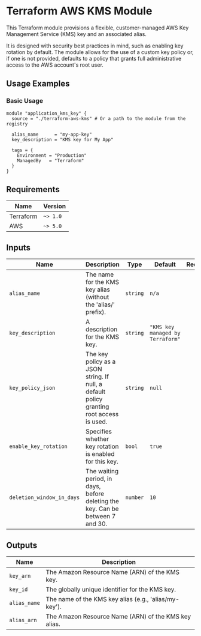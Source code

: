 # Terraform AWS KMS Module

This Terraform module provisions a flexible, customer-managed AWS Key Management Service (KMS) key and an associated alias.

It is designed with security best practices in mind, such as enabling key rotation by default. The module allows for the use of a custom key policy or, if one is not provided, defaults to a policy that grants full administrative access to the AWS account's root user.

## Usage Examples

### Basic Usage

```hcl
module "application_kms_key" {
  source = "./terraform-aws-kms" # Or a path to the module from the registry

  alias_name      = "my-app-key"
  key_description = "KMS key for My App"
  
  tags = {
    Environment = "Production"
    ManagedBy   = "Terraform"
  }
}
```

## Requirements

| Name      | Version |
| --------- | ------- |
| Terraform | `~> 1.0`  |
| AWS       | `~> 5.0`  |

## Inputs

| Name                      | Description                                                                          | Type     | Default                          | Required |
| ------------------------- | ------------------------------------------------------------------------------------ | -------- | -------------------------------- | :------: |
| `alias_name`              | The name for the KMS key alias (without the 'alias/' prefix).                        | `string` | `n/a`                            |   yes    |
| `key_description`         | A description for the KMS key.                                                       | `string` | `"KMS key managed by Terraform"` |    no    |
| `key_policy_json`         | The key policy as a JSON string. If null, a default policy granting root access is used. | `string` | `null`                           |    no    |
| `enable_key_rotation`     | Specifies whether key rotation is enabled for this key.                              | `bool`   | `true`                           |    no    |
| `deletion_window_in_days` | The waiting period, in days, before deleting the key. Can be between 7 and 30.       | `number` | `10`                             |    no    |

## Outputs

| Name         | Description                                                  |
| ------------ | ------------------------------------------------------------ |
| `key_arn`    | The Amazon Resource Name (ARN) of the KMS key.               |
| `key_id`     | The globally unique identifier for the KMS key.              |
| `alias_name` | The name of the KMS key alias (e.g., 'alias/my-key').        |
| `alias_arn`  | The Amazon Resource Name (ARN) of the KMS key alias.         |